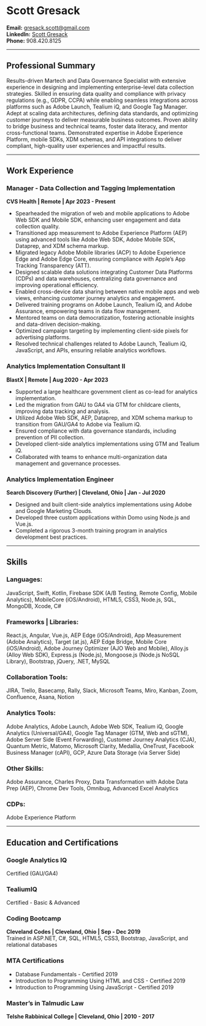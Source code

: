# Scott Gresack  
**Email:** [gresack.scott@gmail.com](mailto:gresack.scott@gmail.com)  
**LinkedIn:** [Scott Gresack](https://www.linkedin.com/in/scottgresack)  
**Phone:** 908.420.8125  

---

## Professional Summary  
Results-driven Martech and Data Governance Specialist with extensive experience in designing and implementing enterprise-level data collection strategies. Skilled in ensuring data quality and compliance with privacy regulations (e.g., GDPR, CCPA) while enabling seamless integrations across platforms such as Adobe Launch, Tealium iQ, and Google Tag Manager. Adept at scaling data architectures, defining data standards, and optimizing customer journeys to deliver measurable business outcomes. Proven ability to bridge business and technical teams, foster data literacy, and mentor cross-functional teams. Demonstrated expertise in Adobe Experience Platform, mobile SDKs, XDM schemas, and API integrations to deliver compliant, high-quality user experiences and impactful results.

---

## Work Experience  

### **Manager - Data Collection and Tagging Implementation**  
**CVS Health | Remote | Apr 2023 - Present**  
- Spearheaded the migration of web and mobile applications to Adobe Web SDK and Mobile SDK, enhancing user engagement and data collection quality.  
- Transitioned app measurement to Adobe Experience Platform (AEP) using advanced tools like Adobe Web SDK, Adobe Mobile SDK, Dataprep, and XDM schema markup.  
- Migrated legacy Adobe Mobile libraries (ACP) to Adobe Experience Edge and Adobe Edge Core, ensuring compliance with Apple’s App Tracking Transparency (ATT).  
- Designed scalable data solutions integrating Customer Data Platforms (CDPs) and data warehouses, centralizing data governance and improving operational efficiency.  
- Enabled cross-device data sharing between native mobile apps and web views, enhancing customer journey analytics and engagement.  
- Delivered training programs on Adobe Launch, Tealium iQ, and Adobe Assurance, empowering teams in data flow management.  
- Mentored teams on data democratization, fostering actionable insights and data-driven decision-making.  
- Optimized campaign targeting by implementing client-side pixels for advertising platforms.  
- Resolved technical challenges related to Adobe Launch, Tealium iQ, JavaScript, and APIs, ensuring reliable analytics workflows.  

### **Analytics Implementation Consultant II**  
**BlastX | Remote | Aug 2020 - Apr 2023**  
- Supported a large healthcare government client as co-lead for analytics implementation.  
- Led the migration from GAU to GA4 via GTM for childcare clients, improving data tracking and analysis.  
- Utilized Adobe Web SDK, AEP, Dataprep, and XDM schema markup to transition from GAU/GA4 to Adobe via Tealium iQ.  
- Ensured compliance with data governance standards, including prevention of PII collection.  
- Developed client-side analytics implementations using GTM and Tealium iQ.  
- Collaborated with teams to enhance multi-organization data management and governance processes.  

### **Analytics Implementation Engineer**  
**Search Discovery (Further) | Cleveland, Ohio | Jan - Jul 2020**  
- Designed and built client-side analytics implementations using Adobe and Google Marketing Clouds.  
- Developed three custom applications within Domo using Node.js and Vue.js.  
- Completed a rigorous 3-month training program in analytics development best practices.  

---

## Skills  

### **Languages:**  
JavaScript, Swift, Kotlin, Firebase SDK (A/B Testing, Remote Config, Mobile Analytics), MobileCore (iOS/Android), HTML5, CSS3, Node.js, SQL, MongoDB, Xcode, C#  

### **Frameworks | Libraries:**  
React.js, Angular, Vue.js, AEP Edge (iOS/Android), App Measurement (Adobe Analytics), Target (at.js), AEP Edge Bridge, Mobile Core (iOS/Android), Adobe Journey Optimizer (AJO Web and Mobile), Alloy.js (Alloy Web SDK), Express.js (Node.js), Mongoose.js (Node.js NoSQL Library), Bootstrap, jQuery, .NET, MySQL  

### **Collaboration Tools:**  
JIRA, Trello, Basecamp, Rally, Slack, Microsoft Teams, Miro, Kanban, Zoom, Confluence, Asana, Notion  

### **Analytics Tools:**  
Adobe Analytics, Adobe Launch, Adobe Web SDK, Tealium iQ, Google Analytics (Universal/GA4), Google Tag Manager (GTM, Web and sGTM), Adobe Server Side (Event Forwarding), Customer Journey Analytics (CJA), Quantum Metric, Matomo, Microsoft Clarity, Medallia, OneTrust, Facebook Business Manager (cAPI), GCP, Azure Data Storage (via Server Side)  

### **Other Skills:**  
Adobe Assurance, Charles Proxy, Data Transformation with Adobe Data Prep (AEP), Chrome Dev Tools, Omnibug, Advanced Excel Analytics  

### **CDPs:**  
Adobe Experience Platform  

---

## Education and Certifications  

### **Google Analytics IQ**  
Certified (GAU/GA4)  

### **TealiumIQ**  
Certified - Basic & Advanced  

### **Coding Bootcamp**  
**Cleveland Codes | Cleveland, Ohio | Sep - Dec 2019**  
Trained in ASP.NET, C#, SQL, HTML5, CSS3, Bootstrap, JavaScript, and relational databases  

### **MTA Certifications**  
- Database Fundamentals - Certified 2019  
- Introduction to Programming Using HTML and CSS - Certified 2019  
- Introduction to Programming Using JavaScript - Certified 2019  

### **Master’s in Talmudic Law**  
**Telshe Rabbinical College | Cleveland, Ohio | 2010 - 2017**  
